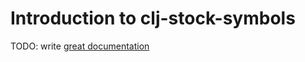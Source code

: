 # Introduction to clj-stock-symbols

TODO: write [great documentation](http://jacobian.org/writing/what-to-write/)

